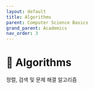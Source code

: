 ```yaml
---
layout: default
title: Algorithms
parent: Computer Science Basics
grand_parent: Academics
nav_order: 3
---
```

# 🧮 Algorithms

정렬, 검색 및 문제 해결 알고리즘